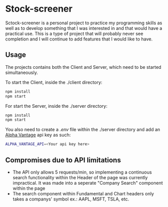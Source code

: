 # Stock-screener
Sctock-screener is a personal project to practice my programming skills as well as to develop something that I was interested in and that would have a practical use. This is a type of project that will probably never see completion and I will continue to add features that I would like to have.

## Usage
The projects contains both the Client and Server, which need to be started simultaneously.

To start the Client, inside the ./client directory:
```bash
npm install
npm start
```

For start the Server, inside the ./server directory:
```bash
npm install
npm start
```
You also need to create a *.env* file within the ./server directory and add an [Alpha Vantage](https://www.alphavantage.co/documentation/) api key as such:
```bash
ALPHA_VANTAGE_API=<Your api key here>
```

## Compromises due to API limitations
* The API only allows 5 requests/min, so implementing a continuous search functionality within the Header of the page was currently impractical. It was made into a seperate "Company Search" component within the page
* The search component within Fundamental and Chart headers only takes a companys' symbol ex.: AAPL, MSFT, TSLA, etc.
